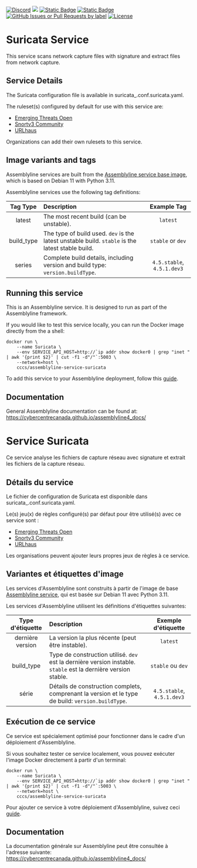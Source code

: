 [![Discord](https://img.shields.io/badge/chat-on%20discord-7289da.svg?sanitize=true)](https://discord.gg/GUAy9wErNu)
[![](https://img.shields.io/discord/908084610158714900)](https://discord.gg/GUAy9wErNu)
[![Static Badge](https://img.shields.io/badge/github-assemblyline-blue?logo=github)](https://github.com/CybercentreCanada/assemblyline)
[![Static Badge](https://img.shields.io/badge/github-assemblyline\_service\_suricata-blue?logo=github)](https://github.com/CybercentreCanada/assemblyline-service-suricata)
[![GitHub Issues or Pull Requests by label](https://img.shields.io/github/issues/CybercentreCanada/assemblyline/service-suricata)](https://github.com/CybercentreCanada/assemblyline/issues?q=is:issue+is:open+label:service-suricata)
[![License](https://img.shields.io/github/license/CybercentreCanada/assemblyline-service-suricata)](./LICENSE)
# Suricata Service

This service scans network capture files with signature and extract files from network capture.

## Service Details

The Suricata configuration file is available in suricata\_.conf.suricata.yaml.

The ruleset(s) configured by default for use with this service are:

- [Emerging Threats Open](https://rules.emergingthreats.net/open/suricata/emerging.rules.tar.gz)
- [Snortv3 Community](https://www.snort.org/downloads/community/snort3-community-rules.tar.gz)
- [URLhaus](https://urlhaus.abuse.ch/downloads/urlhaus_suricata.tar.gz)

Organizations can add their own rulesets to this service.

## Image variants and tags

Assemblyline services are built from the [Assemblyline service base image](https://hub.docker.com/r/cccs/assemblyline-v4-service-base),
which is based on Debian 11 with Python 3.11.

Assemblyline services use the following tag definitions:

| **Tag Type** | **Description**                                                                                  |      **Example Tag**       |
| :----------: | :----------------------------------------------------------------------------------------------- | :------------------------: |
|    latest    | The most recent build (can be unstable).                                                         |          `latest`          |
|  build_type  | The type of build used. `dev` is the latest unstable build. `stable` is the latest stable build. |     `stable` or `dev`      |
|    series    | Complete build details, including version and build type: `version.buildType`.                   | `4.5.stable`, `4.5.1.dev3` |

## Running this service

This is an Assemblyline service. It is designed to run as part of the Assemblyline framework.

If you would like to test this service locally, you can run the Docker image directly from the a shell:

    docker run \
        --name Suricata \
        --env SERVICE_API_HOST=http://`ip addr show docker0 | grep "inet " | awk '{print $2}' | cut -f1 -d"/"`:5003 \
        --network=host \
        cccs/assemblyline-service-suricata

To add this service to your Assemblyline deployment, follow this
[guide](https://cybercentrecanada.github.io/assemblyline4_docs/developer_manual/services/run_your_service/#add-the-container-to-your-deployment).

## Documentation

General Assemblyline documentation can be found at: https://cybercentrecanada.github.io/assemblyline4_docs/

# Service Suricata

Ce service analyse les fichiers de capture réseau avec signature et extrait les fichiers de la capture réseau.

## Détails du service

Le fichier de configuration de Suricata est disponible dans suricata\_.conf.suricata.yaml.

Le(s) jeu(x) de règles configuré(s) par défaut pour être utilisé(s) avec ce service sont :

- [Emerging Threats Open](https://rules.emergingthreats.net/open/suricata/emerging.rules.tar.gz)
- [Snortv3 Community](https://www.snort.org/downloads/community/snort3-community-rules.tar.gz)
- [URLhaus](https://urlhaus.abuse.ch/downloads/urlhaus_suricata.tar.gz)

Les organisations peuvent ajouter leurs propres jeux de règles à ce service.

## Variantes et étiquettes d'image

Les services d'Assemblyline sont construits à partir de l'image de base [Assemblyline service](https://hub.docker.com/r/cccs/assemblyline-v4-service-base),
qui est basée sur Debian 11 avec Python 3.11.

Les services d'Assemblyline utilisent les définitions d'étiquettes suivantes:

| **Type d'étiquette** | **Description**                                                                                                |  **Exemple d'étiquette**   |
| :------------------: | :------------------------------------------------------------------------------------------------------------- | :------------------------: |
|   dernière version   | La version la plus récente (peut être instable).                                                               |          `latest`          |
|      build_type      | Type de construction utilisé. `dev` est la dernière version instable. `stable` est la dernière version stable. |     `stable` ou `dev`      |
|        série         | Détails de construction complets, comprenant la version et le type de build: `version.buildType`.              | `4.5.stable`, `4.5.1.dev3` |

## Exécution de ce service

Ce service est spécialement optimisé pour fonctionner dans le cadre d'un déploiement d'Assemblyline.

Si vous souhaitez tester ce service localement, vous pouvez exécuter l'image Docker directement à partir d'un terminal:

    docker run \
        --name Suricata \
        --env SERVICE_API_HOST=http://`ip addr show docker0 | grep "inet " | awk '{print $2}' | cut -f1 -d"/"`:5003 \
        --network=host \
        cccs/assemblyline-service-suricata

Pour ajouter ce service à votre déploiement d'Assemblyline, suivez ceci
[guide](https://cybercentrecanada.github.io/assemblyline4_docs/fr/developer_manual/services/run_your_service/#add-the-container-to-your-deployment).

## Documentation

La documentation générale sur Assemblyline peut être consultée à l'adresse suivante: https://cybercentrecanada.github.io/assemblyline4_docs/

